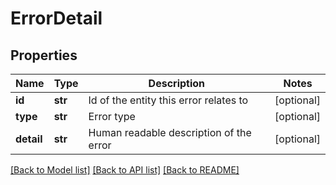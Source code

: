 # ErrorDetail

## Properties
Name | Type | Description | Notes
------------ | ------------- | ------------- | -------------
**id** | **str** | Id of the entity this error relates to | [optional] 
**type** | **str** | Error type | [optional] 
**detail** | **str** | Human readable description of the error | [optional] 

[[Back to Model list]](../README.md#documentation-for-models) [[Back to API list]](../README.md#documentation-for-api-endpoints) [[Back to README]](../README.md)



